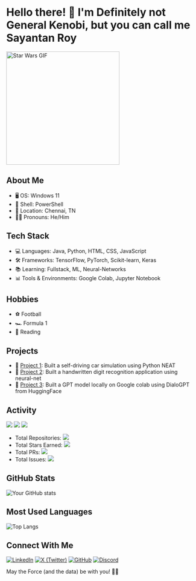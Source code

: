 # Hello there! 👋 I'm Definitely not General Kenobi, but you can call me Sayantan Roy

<img src="https://media.giphy.com/media/Nx0rz3jtxtEre/giphy.gif" width="300" alt="Star Wars GIF">

## About Me
- 🖥 OS: Windows 11
- 🐚 Shell: PowerShell
- 📍 Location: Chennai, TN
- 👨‍💻 Pronouns: He/Him

## Tech Stack
- 💻 Languages: Java, Python, HTML, CSS, JavaScript
- 🛠 Frameworks: TensorFlow, PyTorch, Scikit-learn, Keras
- 📚 Learning: Fullstack, ML, Neural-Networks
- 📊 Tools & Environments: Google Colab, Jupyter Notebook

## Hobbies
- ⚽ Football
- 🏎 Formula 1
- 📖 Reading


## Projects
- 🚀 [Project 1](https://github.com/sayantanroy14/self_driving_car_sim): Built a self-driving car simulation using Python NEAT
- 🌟 [Project 2](https://github.com/sayantanroy14/handwritten_digit_detection_model/): Built a handwritten digit recognition application using neural-net
- 🔬 [Project 3](https://github.com/sayantanroy14/RoyGPT/): Built a GPT model locally on Google colab using DialoGPT from HuggingFace

## Activity
![](https://img.shields.io/github/commit-activity/m/sayantanroy14/sayantanroy14?label=Commits)
![](https://img.shields.io/github/last-commit/sayantanroy14/sayantanroy14?label=Last%20Commit)
![](https://komarev.com/ghpvc/?username=sayantanroy14&color=blue)

- Total Repositories: ![](https://img.shields.io/github/repos/sayantanroy14?label=)
- Total Stars Earned: ![](https://img.shields.io/github/stars/sayantanroy14?affiliations=OWNER%2CCOLLABORATOR&label=)
- Total PRs: ![](https://img.shields.io/github/issues-pr/sayantanroy14/sayantanroy14?label=)
- Total Issues: ![](https://img.shields.io/github/issues/sayantanroy14/sayantanroy14?label=)

## GitHub Stats
![Your GitHub stats](https://github-readme-stats.vercel.app/api?username=sayantanroy14&show_icons=true&theme=radical)

## Most Used Languages
![Top Langs](https://github-readme-stats.vercel.app/api/top-langs/?username=sayantanroy14&layout=compact&theme=radical)


## Connect With Me
[![LinkedIn](https://img.shields.io/badge/LinkedIn-0077B5?style=for-the-badge&logo=linkedin&logoColor=white)](https://www.linkedin.com/in/itsroysayantan/)
[![X (Twitter)](https://img.shields.io/badge/X-000000?style=for-the-badge&logo=x&logoColor=white)](https://twitter.com/itsroysayantan)
[![GitHub](https://img.shields.io/badge/GitHub-100000?style=for-the-badge&logo=github&logoColor=white)](https://github.com/sayantanroy14)
[![Discord](https://img.shields.io/badge/Discord-5865F2?style=for-the-badge&logo=discord&logoColor=white)](https://discordapp.com/users/trumanveidt)

May the Force (and the data) be with you! 🚀🤖
